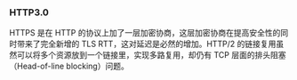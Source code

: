 ### HTTP3.0
HTTPS 是在 HTTP 的协议上加了一层加密协商，这层加密协商在提高安全性的同时带来了完全新增的  TLS RTT，这对延迟是必然的增加。HTTP/2 的链接复用虽然可以将多个资源放到一个链接里，实现多路复用，却仍有 TCP 层面的排头阻塞（Head-of-line blocking）问题。

